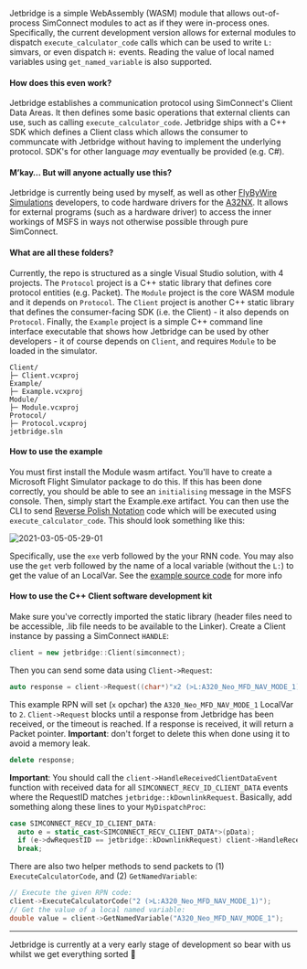 Jetbridge is a simple WebAssembly (WASM) module that allows out-of-process SimConnect modules to act as if they were in-process ones. Specifically, the current development version allows for external modules to dispatch `execute_calculator_code` calls which can be used to write `L:` simvars, or even dispatch `H:` events. Reading the value of local named variables using `get_named_variable` is also supported.

#### How does this even work?

Jetbridge establishes a communication protocol using SimConnect's Client Data Areas. It then defines some basic operations that external clients can use, such as calling `execute_calculator_code`. Jetbridge ships with a C++ SDK which defines a Client class which allows the consumer to communcate with Jetbridge without having to implement the underlying protocol. SDK's for other language _may_ eventually be provided (e.g. C#).

#### M’kay… But will anyone actually use this?

Jetbridge is currently being used by myself, as well as other [FlyByWire Simulations](https://flybywiresim.com/) developers, to code hardware drivers for the [A32NX](https://github.com/flybywiresim/a32nx). It allows for external programs (such as a hardware driver) to access the inner workings of MSFS in ways not otherwise possible through pure SimConnect.


#### What are all these folders?

Currently, the repo is structured as a single Visual Studio solution, with 4 projects. The `Protocol` project is a C++ static library that defines core protocol entities (e.g. Packet). The `Module` project is the core WASM module and it depends on `Protocol`. The `Client` project is another C++ static library that defines the consumer-facing SDK (i.e. the Client) - it also depends on `Protocol`. Finally, the `Example` project is a simple C++ command line interface executable that shows how Jetbridge can be used by other developers - it of course depends on `Client`, and requires `Module` to be loaded in the simulator.

```
Client/
├─ Client.vcxproj
Example/
├─ Example.vcxproj
Module/
├─ Module.vcxproj
Protocol/
├─ Protocol.vcxproj
jetbridge.sln
```

#### How to use the example

You must first install the Module wasm artifact. You'll have to create a Microsoft Flight Simulator package to do this. If this has been done correctly, you should be able to see an `initialising` message in the MSFS console. Then, simply start the Example.exe artifact. You can then use the CLI to send [Reverse Polish Notation](https://docs.flightsimulator.com/html/Additional_Information/Reverse_Polish_Notation.htm) code which will be executed using `execute_calculator_code`. This should look something like this:

![2021-03-05-05-29-01](https://user-images.githubusercontent.com/7229472/110072171-478cfd80-7d75-11eb-859f-200f31bc6c6e.gif)

Specifically, use the `exe` verb followed by the your RNN code. You may also use the `get` verb followed by the name of a local variable (without the `L:`) to get the value of an LocalVar. See the [example source code](Example/Example.cc) for more info

#### How to use the C++ Client software development kit

Make sure you've correctly imported the static library (header files need to be accessible, .lib file needs to be available to the Linker).
Create a Client instance by passing a SimConnect `HANDLE`:

```c++
client = new jetbridge::Client(simconnect);
```

Then you can send some data using `Client->Request`:

```c++
auto response = client->Request((char*)"x2 (>L:A320_Neo_MFD_NAV_MODE_1)");
```

This example RPN will set (`x` opchar) the `A320_Neo_MFD_NAV_MODE_1` LocalVar to `2`.
`Client->Request` blocks until a response from Jetbridge has been received, or the timeout is reached.
If a response is received, it will return a Packet pointer.
**Important**: don't forget to delete this when done using it to avoid a memory leak.

```c++
delete response;
```

**Important**: You should call the `client->HandleReceivedClientDataEvent` function with received data for all `SIMCONNECT_RECV_ID_CLIENT_DATA` events where the RequestID matches `jetbridge::kDownlinkRequest`. Basically, add something along these lines to your `MyDispatchProc`:

```c++
case SIMCONNECT_RECV_ID_CLIENT_DATA:
  auto e = static_cast<SIMCONNECT_RECV_CLIENT_DATA*>(pData);
  if (e->dwRequestID == jetbridge::kDownlinkRequest) client->HandleReceivedClientDataEvent(e);
  break;
```

There are also two helper methods to send packets to (1) `ExecuteCalculatorCode`, and (2) `GetNamedVariable`:

```c++
// Execute the given RPN code:
client->ExecuteCalculatorCode("2 (>L:A320_Neo_MFD_NAV_MODE_1)");
// Get the value of a local named variable:
double value = client->GetNamedVariable("A320_Neo_MFD_NAV_MODE_1");
```

---

Jetbridge is currently at a very early stage of development so bear with us whilst we get everything sorted 🧸
